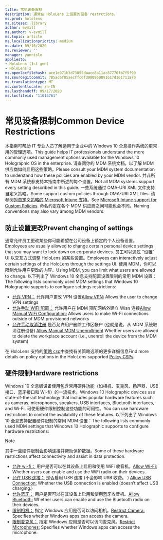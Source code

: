 ```yaml
---
title: 常见设备限制
description: 通常在 HoloLens 上设置的设备 restrctions。
ms.prod: hololens
ms.sitesec: library
author: evmill
ms.author: v-evmill
ms.topic: article
ms.localizationpriority: medium
ms.date: 09/16/2020
ms.reviewer: ''
manager: yannisle
appliesto:
- HoloLens (1st gen)
- HoloLens 2
ms.openlocfilehash: ace1e071b3d73855daacc8a11ac87770fb7f5f99
ms.sourcegitcommit: 785ac6f05aecffc0f3980960891617d161711a70
ms.translationtype: MT
ms.contentlocale: zh-CN
ms.lasthandoff: 09/17/2020
ms.locfileid: "11016761"
---
```

# <span data-ttu-id="faf66-103">常见设备限制</span><span class="sxs-lookup"><span data-stu-id="faf66-103">Common Device Restrictions</span></span> 

<span data-ttu-id="faf66-104">本指南可帮助 IT 专业人员了解适用于企业中的 Windows 10 全息操作系统的更常用的管理选项。</span><span class="sxs-lookup"><span data-stu-id="faf66-104">This guide helps IT professionals understand the more commonly used management options available for the Windows 10 Holographic OS in the enterprise.</span></span> <span data-ttu-id="faf66-105">请查阅你的 MDM 系统文档，以了解 MDM 供应商如何启用这些策略。</span><span class="sxs-lookup"><span data-stu-id="faf66-105">Please consult your MDM system documentation to understand how these policies are enabled by your MDM vendor.</span></span> <span data-ttu-id="faf66-106">并非所有 MDM 系统都支持本指南中所述的每个设置。</span><span class="sxs-lookup"><span data-stu-id="faf66-106">Not all MDM systems support every setting described in this guide.</span></span> <span data-ttu-id="faf66-107">一些系统通过 OMA-URI XML 文件支持自定义策略。</span><span class="sxs-lookup"><span data-stu-id="faf66-107">Some support custom policies through OMA-URI XML files.</span></span> <span data-ttu-id="faf66-108">请参阅[对自定义策略的 Microsoft Intune 支持](https://docs.microsoft.com/mem/intune/configuration/custom-settings-windows-10)。</span><span class="sxs-lookup"><span data-stu-id="faf66-108">See [Microsoft Intune support for Custom Policies](https://docs.microsoft.com/mem/intune/configuration/custom-settings-windows-10).</span></span> <span data-ttu-id="faf66-109">命名约定在各个 MDM 供应商之间可能也会不同。</span><span class="sxs-lookup"><span data-stu-id="faf66-109">Naming conventions may also vary among MDM vendors.</span></span>

## <span data-ttu-id="faf66-110">防止设置更改</span><span class="sxs-lookup"><span data-stu-id="faf66-110">Prevent changing of settings</span></span>
<span data-ttu-id="faf66-111">通常允许员工更改某些你可能希望在公司设备上锁定的个人设备设置。</span><span class="sxs-lookup"><span data-stu-id="faf66-111">Employees are usually allowed to change certain personal device settings that you may want to lock down on corporate devices.</span></span> <span data-ttu-id="faf66-112">员工可以通过 "设置" UI 以交互方式调整 HoloLens 的某些设置。</span><span class="sxs-lookup"><span data-stu-id="faf66-112">Employees can interactively adjust certain settings of the HoloLens through the settings UI.</span></span> <span data-ttu-id="faf66-113">使用 MDM，你可以限制允许用户更改的内容。</span><span class="sxs-lookup"><span data-stu-id="faf66-113">Using MDM, you can limit what users are allowed to change.</span></span> <span data-ttu-id="faf66-114">以下列出了 Windows 10 全息支持配置设置限制的常用 MDM 设置：</span><span class="sxs-lookup"><span data-stu-id="faf66-114">The following lists commonly used MDM settings that Windows 10 Holographic supports to configure settings restrictions:</span></span>
-   <span data-ttu-id="faf66-115">[允许 VPN：](https://docs.microsoft.com/windows/client-management/mdm/policy-csp-settings#settings-allowvpn) 允许用户更改 VPN 设置</span><span class="sxs-lookup"><span data-stu-id="faf66-115">[Allow VPN:](https://docs.microsoft.com/windows/client-management/mdm/policy-csp-settings#settings-allowvpn) Allows the user to change VPN settings</span></span>
-   <span data-ttu-id="faf66-116">[允许手动 WiFi 配置：](https://docs.microsoft.com/windows/client-management/mdm/policy-csp-wifi#wifi-allowmanualwificonfiguration) 允许用户在 MDM 预配网络外建立 Wlan 连接</span><span class="sxs-lookup"><span data-stu-id="faf66-116">[Allow Manual WiFi Configuration:](https://docs.microsoft.com/windows/client-management/mdm/policy-csp-wifi#wifi-allowmanualwificonfiguration) Allows users to make Wi-Fi connections outside of MDM provisioned networks</span></span>
-   <span data-ttu-id="faf66-117">[允许手动取消注册](https://docs.microsoft.com/windows/client-management/mdm/policy-csp-experience#experience-allowmanualmdmunenrollment) 是否允许用户删除工作区帐户 (也就是说，从 MDM 系统取消注册设备) </span><span class="sxs-lookup"><span data-stu-id="faf66-117">[Allow Manual MDM Unenrollment](https://docs.microsoft.com/windows/client-management/mdm/policy-csp-experience#experience-allowmanualmdmunenrollment) Whether users are allowed to delete the workplace account (i.e., unenroll the device from the MDM system)</span></span>

<span data-ttu-id="faf66-118">在 HoloLens 支持的[策略 csp](https://docs.microsoft.com/windows/client-management/mdm/policy-csps-supported-by-hololens2)中查找有关策略选项的更多详细信息</span><span class="sxs-lookup"><span data-stu-id="faf66-118">Find more details on policy options in the HoloLens supported [Policy CSPs](https://docs.microsoft.com/windows/client-management/mdm/policy-csps-supported-by-hololens2)</span></span>

## <span data-ttu-id="faf66-119">硬件限制</span><span class="sxs-lookup"><span data-stu-id="faf66-119">Hardware restrictions</span></span>
<span data-ttu-id="faf66-120">Windows 10 全息版设备使用包含常用硬件功能（如相机、麦克风、扬声器、USB 接口、蓝牙接口和 Wi-fi）的一流技术。</span><span class="sxs-lookup"><span data-stu-id="faf66-120">Windows 10 Holographic devices use state-of-the-art technology that includes popular hardware features such as cameras, microphones, speakers, USB interfaces, Bluetooth interfaces, and Wi-Fi.</span></span> <span data-ttu-id="faf66-121">可使用硬件限制控制这些功能的可用性。</span><span class="sxs-lookup"><span data-stu-id="faf66-121">You can use hardware restrictions to control the availability of these features.</span></span>
<span data-ttu-id="faf66-122">以下列出了 Windows 10 全息支持配置硬件限制的常用 MDM 设置：</span><span class="sxs-lookup"><span data-stu-id="faf66-122">The following lists commonly used MDM settings that Windows 10 Holographic supports to configure hardware restrictions:</span></span>

> [!NOTE]
> <span data-ttu-id="faf66-123">其中一些硬件限制会影响连接并帮助保护数据。</span><span class="sxs-lookup"><span data-stu-id="faf66-123">Some of these hardware restrictions affect connectivity and assist in data protection.</span></span>

-   <span data-ttu-id="faf66-124">[允许 wi-fi：](https://docs.microsoft.com/windows/client-management/mdm/policy-csp-wifi#wifi-allowwifi) 用户是否可以在其设备上启用和使用 WiFi 收音机。</span><span class="sxs-lookup"><span data-stu-id="faf66-124">[Allow Wi-Fi:](https://docs.microsoft.com/windows/client-management/mdm/policy-csp-wifi#wifi-allowwifi) Whether users can enable and use the WiFi radio on their devices.</span></span>
-   <span data-ttu-id="faf66-125">[允许 USB 连接：](https://docs.microsoft.com/windows/client-management/mdm/policy-csp-connectivity#connectivity-allowusbconnection) 是否启用 USB 连接 (不会影响 USB 收费。 ) </span><span class="sxs-lookup"><span data-stu-id="faf66-125">[Allow USB Connection:](https://docs.microsoft.com/windows/client-management/mdm/policy-csp-connectivity#connectivity-allowusbconnection) Whether the USB connection is enabled (doesn’t affect USB charging.)</span></span>
-   <span data-ttu-id="faf66-126">[允许蓝牙：](https://docs.microsoft.com/windows/client-management/mdm/policy-csp-connectivity#connectivity-allowbluetooth) 用户是否可以在其设备上启用和使用蓝牙收音机。</span><span class="sxs-lookup"><span data-stu-id="faf66-126">[Allow Bluetooth:](https://docs.microsoft.com/windows/client-management/mdm/policy-csp-connectivity#connectivity-allowbluetooth) Whether users can enable and use the Bluetooth radio on their devices.</span></span>
-   <span data-ttu-id="faf66-127">[限制相机：](https://docs.microsoft.com/windows/client-management/mdm/policy-csp-privacy#privacy-letappsaccesscamera) 指定 Windows 应用是否可以访问相机。</span><span class="sxs-lookup"><span data-stu-id="faf66-127">[Restrict Camera:](https://docs.microsoft.com/windows/client-management/mdm/policy-csp-privacy#privacy-letappsaccesscamera) Specifies whether Windows apps can access the camera.</span></span>
-   <span data-ttu-id="faf66-128">[限制麦克风：](https://docs.microsoft.com/windows/client-management/mdm/policy-csp-privacy#privacy-letappsaccessmicrophone) 指定 Windows 应用是否可以访问麦克风。</span><span class="sxs-lookup"><span data-stu-id="faf66-128">[Restrict Microphones:](https://docs.microsoft.com/windows/client-management/mdm/policy-csp-privacy#privacy-letappsaccessmicrophone) Specifies whether Windows apps can access the microphone.</span></span>
